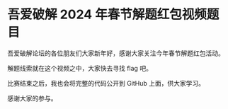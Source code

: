 # 吾爱破解 2024 年春节解题红包视频题目

吾爱破解论坛的各位朋友们大家新年好，感谢大家关注今年春节解题红包活动。

解题线索就在这个视频之中，大家快去寻找 flag 吧。

比赛结束之后，我也会将完整的代码公开到 GitHub 上面，供大家学习。

感谢大家的参与。
